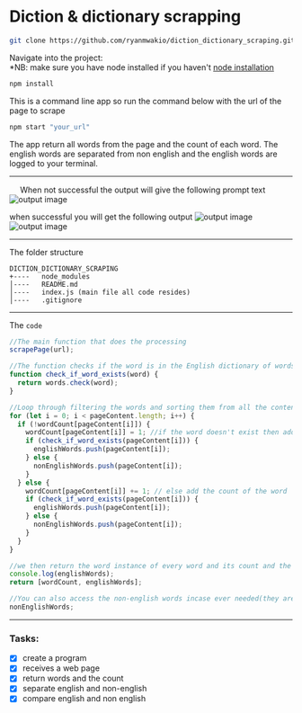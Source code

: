 # Diction & dictionary scrapping

```bash
git clone https://github.com/ryanmwakio/diction_dictionary_scraping.git
```

Navigate into the project:<br/>
\*NB: make sure you have node installed if you haven't [node installation](https://nodejs.org/en/download/ "installation instructions")

```bash
npm install
```

This is a command line app so run the command below with the url of the page to scrape

```bash
npm start "your_url"
```

The app return all words from the page and the count of each word. The english words are separated from non english and the english words are logged to your terminal.

---

<img  src="https://img.icons8.com/material-outlined/24/000000/info.png" style="width:15px"/> When not successful the output will give the following prompt text
<img src="https://github.com/ryanmwakio/diction_dictionary_scraping/blob/master/img_1.png" alt="output image">

when successful you will get the following output
<img src="https://github.com/ryanmwakio/diction_dictionary_scraping/blob/master/img_2.png" alt="output image">
<img src="https://github.com/ryanmwakio/diction_dictionary_scraping/blob/master/img_3.png" alt="output image">

---

<span>The folder structure</span><br>

```
DICTION_DICTIONARY_SCRAPING
+----   node_modules
│----   README.md
│----   index.js (main file all code resides)
│----   .gitignore

```

---

The `code`

```javascript
//The main function that does the processing
scrapePage(url);
```

```javascript
//The function checks if the word is in the English dictionary of words
function check_if_word_exists(word) {
  return words.check(word);
}
```

```javascript
//Loop through filtering the words and sorting them from all the content from the page
for (let i = 0; i < pageContent.length; i++) {
  if (!wordCount[pageContent[i]]) {
    wordCount[pageContent[i]] = 1; //if the word doesn't exist then add it to the object and set count as 1
    if (check_if_word_exists(pageContent[i])) {
      englishWords.push(pageContent[i]);
    } else {
      nonEnglishWords.push(pageContent[i]);
    }
  } else {
    wordCount[pageContent[i]] += 1; // else add the count of the word
    if (check_if_word_exists(pageContent[i])) {
      englishWords.push(pageContent[i]);
    } else {
      nonEnglishWords.push(pageContent[i]);
    }
  }
}
```

```javascript
//we then return the word instance of every word and its count and the english words
console.log(englishWords);
return [wordCount, englishWords];

//You can also access the non-english words incase ever needed(they are in a list)
nonEnglishWords;
```

---

### Tasks:

- [x] create a program
- [x] receives a web page
- [x] return words and the count
- [x] separate english and non-english
- [x] compare english and non english
